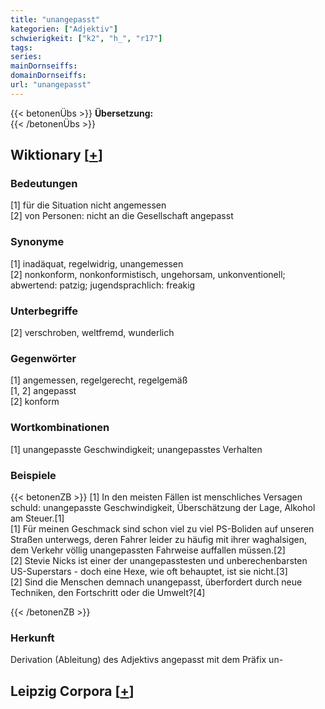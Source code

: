 ```yaml
---
title: "unangepasst"
kategorien: ["Adjektiv"]
schwierigkeit: ["k2", "h_", "r17"]
tags:
series:
mainDornseiffs:
domainDornseiffs:
url: "unangepasst"
---
```


{{< betonenÜbs >}}
**Übersetzung:**  
{{< /betonenÜbs >}}

## Wiktionary [[+](https://de.wiktionary.org/wiki/unangepasst)]

### Bedeutungen
[1] für die Situation nicht angemessen  
[2] von Personen: nicht an die Gesellschaft angepasst  

### Synonyme
[1] inadäquat, regelwidrig, unangemessen  
[2] nonkonform, nonkonformistisch, ungehorsam, unkonventionell; abwertend: patzig; jugendsprachlich: freakig  

### Unterbegriffe
[2] verschroben, weltfremd, wunderlich  

### Gegenwörter
[1] angemessen, regelgerecht, regelgemäß  
[1, 2] angepasst  
[2] konform  

### Wortkombinationen
[1] unangepasste Geschwindigkeit; unangepasstes Verhalten  

### Beispiele
{{< betonenZB >}}
[1] In den meisten Fällen ist menschliches Versagen schuld: unangepasste Geschwindigkeit, Überschätzung der Lage, Alkohol am Steuer.[1]  
[1] Für meinen Geschmack sind schon viel zu viel PS-Boliden auf unseren Straßen unterwegs, deren Fahrer leider zu häufig mit ihrer waghalsigen, dem Verkehr völlig unangepassten Fahrweise auffallen müssen.[2]  
[2] Stevie Nicks ist einer der unangepasstesten und unberechenbarsten US-Superstars - doch eine Hexe, wie oft behauptet, ist sie nicht.[3]  
[2] Sind die Menschen demnach unangepasst, überfordert durch neue Techniken, den Fortschritt oder die Umwelt?[4]  

{{< /betonenZB >}}
### Herkunft
Derivation (Ableitung) des Adjektivs angepasst mit dem Präfix un-  


## Leipzig Corpora [[+](https://corpora.uni-leipzig.de/en/res?word=unangepasst&corpusId=deu_newscrawl-public_2018)]

